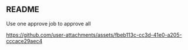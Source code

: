## README

Use one approve job to approve all

https://github.com/user-attachments/assets/fbeb113c-cc3d-41e0-a205-cccace29aec4

